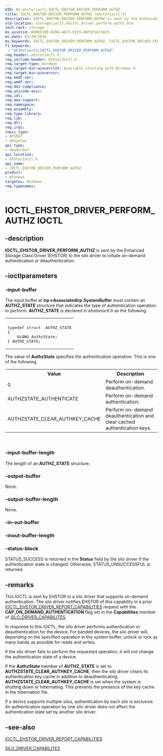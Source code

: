 ```yaml
---
UID: NI:ehstorioctl.IOCTL_EHSTOR_DRIVER_PERFORM_AUTHZ
title: IOCTL_EHSTOR_DRIVER_PERFORM_AUTHZ (ehstorioctl.h)
description: IOCTL_EHSTOR_DRIVER_PERFORM_AUTHZ is sent by the Enhanced Storage Class Driver (EHSTOR) to the silo driver to initiate on-demand authentication or deauthentication.
old-location: storage\ioctl_ehstor_driver_perform_authz.htm
tech.root: storage
ms.assetid: 689EE1EB-820A-4873-92C5-08F5F1873825
ms.date: 03/29/2018
ms.keywords: IOCTL_EHSTOR_DRIVER_PERFORM_AUTHZ, IOCTL_EHSTOR_DRIVER_PERFORM_AUTHZ control, IOCTL_EHSTOR_DRIVER_PERFORM_AUTHZ control code [Storage Devices], ehstorioctl/IOCTL_EHSTOR_DRIVER_PERFORM_AUTHZ, storage.ioctl_ehstor_driver_perform_authz
f1_keywords:
 - "ehstorioctl/IOCTL_EHSTOR_DRIVER_PERFORM_AUTHZ"
req.header: ehstorioctl.h
req.include-header: EhStorIoctl.h
req.target-type: Windows
req.target-min-winverclnt: Available starting with Windows 8
req.target-min-winversvr: 
req.kmdf-ver: 
req.umdf-ver: 
req.ddi-compliance: 
req.unicode-ansi: 
req.idl: 
req.max-support: 
req.namespace: 
req.assembly: 
req.type-library: 
req.lib: 
req.dll: 
req.irql: 
topic_type:
- APIRef
- kbSyntax
api_type:
- HeaderDef
api_location:
- EhStorIoctl.h
api_name:
- IOCTL_EHSTOR_DRIVER_PERFORM_AUTHZ
product:
- Windows
targetos: Windows
req.typenames: 
---
```


# IOCTL_EHSTOR_DRIVER_PERFORM_AUTHZ IOCTL


## -description


<b>IOCTL_EHSTOR_DRIVER_PERFORM_AUTHZ</b> is sent by the Enhanced Storage Class Driver (EHSTOR) to the silo driver to initiate on-demand authentication or deauthentication.


## -ioctlparameters




### -input-buffer

The input buffer at <b>Irp->AssociatedIrp.SystemBuffer</b> must contain an <b>AUTHZ_STATE</b> structure that indicates the type of authentication operation to perform. <b>AUTHZ_STATE</b> is declared in <i>ehstorioctl.h</i> as the following.

<div class="code"><span codelanguage=""><table>
<tr>
<th></th>
</tr>
<tr>
<td>
<pre>typedef struct _AUTHZ_STATE
{
    ULONG AuthzState;
} AUTHZ_STATE;</pre>
</td>
</tr>
</table></span></div>
The value of <b>AuthzState</b> specifies the authentication operation. This is one of the following.

<table>
<tr>
<th> Value</th>
<th>Description</th>
</tr>
<tr>
<td>0</td>
<td>Perform on-demand deauthentication.</td>
</tr>
<tr>
<td>AUTHZSTATE_AUTHENTICATE</td>
<td>Perform on-demand authentication.</td>
</tr>
<tr>
<td>AUTHZSTATE_CLEAR_AUTHKEY_CACHE</td>
<td>Perform on-demand deauthentication and clear cached authentication keys.</td>
</tr>
</table>
 


### -input-buffer-length

The length of an <b>AUTHZ_STATE</b> structure.


### -output-buffer

None.


### -output-buffer-length

None.


### -in-out-buffer








### -inout-buffer-length








### -status-block

STATUS_SUCCESS is returned in the <b>Status</b> field by the silo driver if the authentication state is changed. Otherwise, STATUS_UNSUCCESSFUL is returned.


## -remarks



This IOCTL is sent by EHSTOR to a silo driver that supports on-demand authentication. The silo driver notifies EHSTOR of this capability in a prior <a href="https://docs.microsoft.com/windows-hardware/drivers/ddi/ehstorioctl/ni-ehstorioctl-ioctl_ehstor_driver_report_capabilities">IOCTL_EHSTOR_DRIVER_REPORT_CAPABILITIES</a> request with the <b>CAP_ON_DEMAND_AUTHENTICATION</b> flag set in the <b>Capabilities</b> member of <a href="https://docs.microsoft.com/windows-hardware/drivers/ddi/ehstorioctl/ns-ehstorioctl-tagact_authz_state">SILO_DRIVER_CAPABILITES</a>. 

In response to this IOCTL, the silo driver performs authentication or deauthentication for the device. For banded devices, the silo driver will, depending on the specified operation in the system buffer, unlock or lock as many bands as possible for reads and writes.

If the silo driver fails to perform the requested operation, it will not change the authentication state of a device. 

If the <b>AuthzState</b> member of <b>AUTHZ_STATE</b> is set to <b>AUTHZSTATE_CLEAR_AUTHKEY_CACHE</b>, then the silo driver clears its authentication key cache in addition to deauthenticating. <b>AUTHZSTATE_CLEAR_AUTHKEY_CACHE</b> is set when the system is shutting down or hibernating. This prevents the presence of the  key cache in the hibernation file.

If a device supports multiple silos, authentication by each silo is exclusive. An authentication operation by one silo driver does not affect the authentication state set by another silo driver.




## -see-also




<a href="https://docs.microsoft.com/windows-hardware/drivers/ddi/ehstorioctl/ni-ehstorioctl-ioctl_ehstor_driver_report_capabilities">IOCTL_EHSTOR_DRIVER_REPORT_CAPABILITIES</a>



<a href="https://docs.microsoft.com/windows-hardware/drivers/ddi/ehstorioctl/ns-ehstorioctl-tagact_authz_state">SILO_DRIVER_CAPABILITES</a>
 

 


